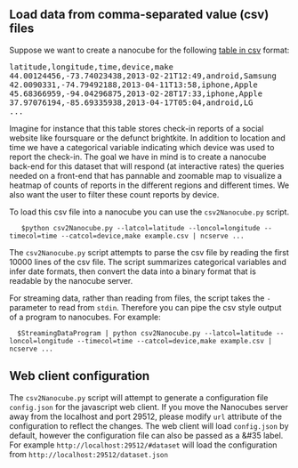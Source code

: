 ## Load data from comma-separated value (csv) files
Suppose we want to create a nanocube for the following [table in csv](wiki/example.csv "example.csv") format:

<pre>
latitude,longitude,time,device,make
44.00124456,-73.74023438,2013-02-21T12:49,android,Samsung
42.0090331,-74.79492188,2013-04-11T13:58,iphone,Apple
45.68366959,-94.04296875,2013-02-28T17:33,iphone,Apple
37.97076194,-85.69335938,2013-04-17T05:04,android,LG
...
</pre>

Imagine for instance that this table stores check-in reports of a
social website like foursquare or the defunct brightkite. In addition
to location and time we have a categorical variable indicating which
device was used to report the check-in. The goal we have in mind is to
create a nanocube back-end for this dataset that will respond (at
interactive rates) the queries needed on a front-end that has pannable
and zoomable map to visualize a heatmap of counts of reports in
the different regions and different times. We also want the user to
filter these count reports by device.

To load this csv file into a nanocube you can use the `csv2Nanocube.py` script.

       $python csv2Nanocube.py --latcol=latitude --loncol=longitude --timecol=time --catcol=device,make example.csv | ncserve ...

The `csv2Nanocube.py` script attempts to parse the csv file by reading the first 10000 lines of the csv file.  The script summarizes categorical variables and infer date formats, then convert the data into a binary format that is readable by the nanocube server.

For streaming data, rather than reading from files, the script takes the `-` parameter to read from `stdin`.  Therefore you can pipe the csv style output of a program to nanocubes.  For example:

      $StreamingDataProgram | python csv2Nanocube.py --latcol=latitude --loncol=longitude --timecol=time --catcol=device,make example.csv | ncserve ...


##  Web client configuration

The `csv2Nanocube.py` script will attempt to generate a configuration file `config.json` for the javascript web client.  If you move the Nanocubes server away from the localhost and port 29512, please modify `url` attribute of the configuration to reflect the changes.  The web client will load `config.json` by default, however the configuration file can also be passed as a &#35 label.  For example `http://localhost:29512/#dataset` will load the configuration from `http://localhost:29512/dataset.json`
